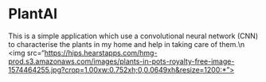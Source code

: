 # PlantAI
This is a simple application which use a convolutional neural network (CNN) to characterise the plants in my home and help in taking care of them.\n
<img src=“https://hips.hearstapps.com/hmg-prod.s3.amazonaws.com/images/plants-in-pots-royalty-free-image-1574464255.jpg?crop=1.00xw:0.752xh;0,0.0649xh&resize=1200:*”>
